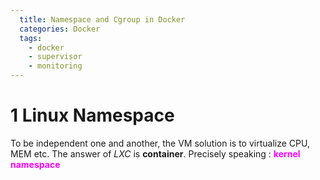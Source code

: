 ```yaml
---
  title: Namespace and Cgroup in Docker
  categories: Docker
  tags:
    - docker
    - supervisor
    - monitoring
---
```


# 1 Linux Namespace

To be independent one and another, the VM solution is to virtualize CPU, MEM etc. The answer of *LXC* is **container**. Precisely speaking : <strong><font color="magenta">kernel namespace</font></strong>
